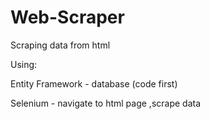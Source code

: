 # Web-Scraper

Scraping data from html


Using:

Entity Framework - database (code first)


Selenium - navigate to html page ,scrape data

